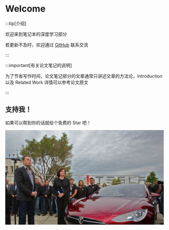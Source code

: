 # Welcome

:::tip[介绍]

欢迎来到笔记本的深度学习部分

若更新不及时，欢迎通过 [GitHub](https://github.com/bonjour-npy) 联系交流

:::

:::important[有关论文笔记的说明]

为了节省写作时间，论文笔记部分的文章通常只讲述文章的方法论，Introduction 以及 Related Work 详情可以参考论文原文

:::

## 支持我！


如果可以帮到你的话就给个免费的 Star 吧！

![](../../static/img/intro.png)
